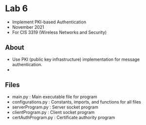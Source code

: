 # Lab 6
* Implement PKI-based Authentication
* November 2021
* For CIS 3319 (Wireless Networks and Security)

## About
* Use PKI (public key infrastructure) implementation for message authentication.
* 

## Files
* main.py : Main executable file for program
* configurations.py : Constants, imports, and functions for all files
* serverProgram.py : Server socket program
* clientProgram.py : Client socket program
* certAuthProgram.py : Certificate authority program